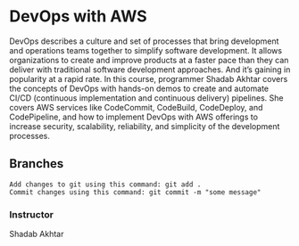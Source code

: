 # DevOps with AWS
DevOps describes a culture and set of processes that bring development and operations teams together to simplify software development. It allows organizations to create and improve products at a faster pace than they can deliver with traditional software development approaches. And it’s gaining in popularity at a rapid rate. In this course, programmer Shadab Akhtar covers the concepts of DevOps with hands-on demos to create and automate CI/CD (continuous implementation and continuous delivery) pipelines. She covers AWS services like CodeCommit, CodeBuild, CodeDeploy, and CodePipeline, and how to implement DevOps with AWS offerings to increase security, scalability, reliability, and simplicity of the development processes.

## Branches
    Add changes to git using this command: git add .
	Commit changes using this command: git commit -m "some message"

### Instructor
Shadab Akhtar
                            


